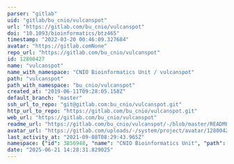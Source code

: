 ```yaml
---
parser: "gitlab"
uid: "gitlab/bu_cnio/vulcanspot"
url: "https://gitlab.com/bu_cnio/vulcanspot"
doi: "10.1093/bioinformatics/btz465"
timestamp: "2022-03-20 00:46:09.327684"
avatar: "https://gitlab.comNone"
repo_url: "https://gitlab.com/bu_cnio/vulcanspot"
id: 12800427
name: "vulcanspot"
name_with_namespace: "CNIO Bioinformatics Unit / vulcanspot"
path: "vulcanspot"
path_with_namespace: "bu_cnio/vulcanspot"
created_at: "2019-06-11T09:28:05.158Z"
default_branch: "master"
ssh_url_to_repo: "git@gitlab.com:bu_cnio/vulcanspot.git"
http_url_to_repo: "https://gitlab.com/bu_cnio/vulcanspot.git"
web_url: "https://gitlab.com/bu_cnio/vulcanspot"
readme_url: "https://gitlab.com/bu_cnio/vulcanspot/-/blob/master/README.md"
avatar_url: "https://gitlab.com/uploads/-/system/project/avatar/12800427/logo.png"
last_activity_at: "2021-09-08T08:29:43.965Z"
namespace: {"id": 3856948, "name": "CNIO Bioinformatics Unit", "path": "bu_cnio", "kind": "group", "full_path": "bu_cnio", "parent_id": null, "avatar_url": "/uploads/-/system/group/avatar/3856948/Logo_BU.png", "web_url": "https://gitlab.com/groups/bu_cnio"}
date: "2025-06-21 14:28:31.829025"
---
```

